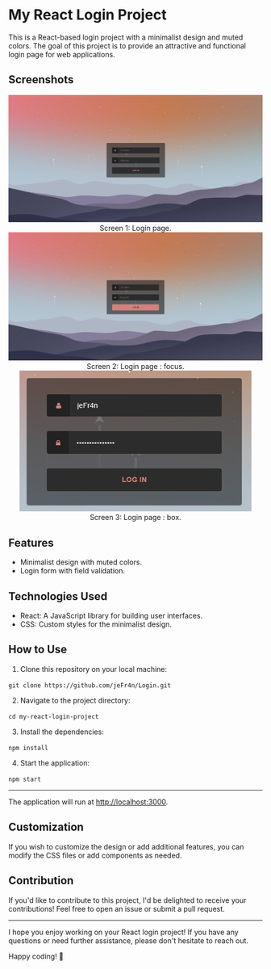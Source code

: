 # My React Login Project

This is a React-based login project with a minimalist design and muted colors. The goal of this project is to provide an attractive and functional login page for web applications.

## Screenshots

<p align="center">
  <img src="Screenshot1.png" alt="Login Page">
  Screen 1: Login page.
  <img src="Screenshot2.png" alt="Login Page">
  Screen 2: Login page : focus.
  <img src="Screenshot3.png" alt="Login Page">
  Screen 3: Login page : box.
</p>

## Features

- Minimalist design with muted colors.
- Login form with field validation.

## Technologies Used

- React: A JavaScript library for building user interfaces.
- CSS: Custom styles for the minimalist design.

## How to Use

1. Clone this repository on your local machine:

`git clone https://github.com/jeFr4n/Login.git`

2. Navigate to the project directory:

`cd my-react-login-project`

3. Install the dependencies:

`npm install`


4. Start the application:

`npm start`

---

The application will run at [http://localhost:3000](http://localhost:3000).

## Customization

If you wish to customize the design or add additional features, you can modify the CSS files or add components as needed.

## Contribution

If you'd like to contribute to this project, I'd be delighted to receive your contributions! Feel free to open an issue or submit a pull request.

---

I hope you enjoy working on your React login project! If you have any questions or need further assistance, please don't hesitate to reach out.

Happy coding! 🚀



